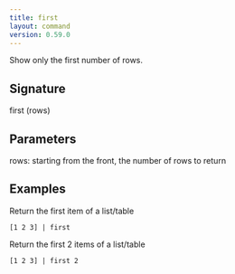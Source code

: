 ```yaml
---
title: first
layout: command
version: 0.59.0
---
```


Show only the first number of rows.

## Signature

first (rows)

## Parameters

  rows: starting from the front, the number of rows to return

## Examples

Return the first item of a list/table
```shell
[1 2 3] | first
```

Return the first 2 items of a list/table
```shell
[1 2 3] | first 2
```


